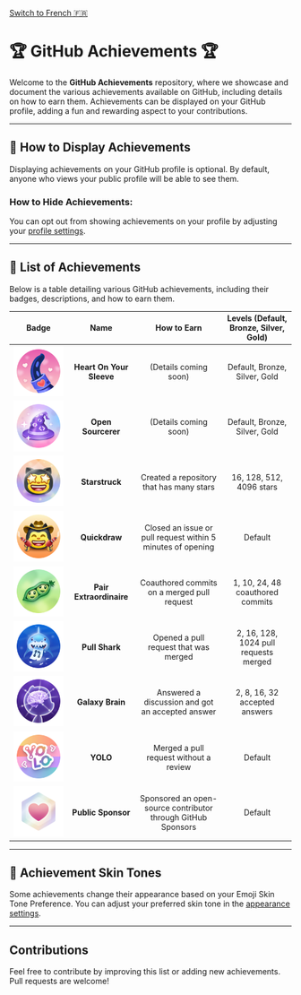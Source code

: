[Switch to French 🇫🇷](README_FR.md)

# 🏆 GitHub Achievements 🏆

Welcome to the **GitHub Achievements** repository, where we showcase and document the various achievements available on GitHub, including details on how to earn them. Achievements can be displayed on your GitHub profile, adding a fun and rewarding aspect to your contributions.

---

## 🏅 How to Display Achievements

Displaying achievements on your GitHub profile is optional. By default, anyone who views your public profile will be able to see them.

### How to Hide Achievements:
You can opt out from showing achievements on your profile by adjusting your [profile settings](https://github.com/settings).

---

## 📃 List of Achievements

Below is a table detailing various GitHub achievements, including their badges, descriptions, and how to earn them.

| Badge | Name | How to Earn | Levels (Default, Bronze, Silver, Gold) |
| :-: | :-: | :-: | :-: |
| ![Heart On Your Sleeve](/Media/Badges/Heart-on-your-sleeve/PNG/HeartOnYourSleeve.png) | **Heart On Your Sleeve** | (Details coming soon) | Default, Bronze, Silver, Gold |
| ![Open Sourcerer](/Media/Badges/Open-Sourcerer/PNG/OpenSourcerer.png) | **Open Sourcerer** | (Details coming soon) | Default, Bronze, Silver, Gold |
| ![Starstruck](/Media/Badges/Star-Struck/PNG/Skin-Tones/StarStruck_SkinTone1.png) | **Starstruck** | Created a repository that has many stars | 16, 128, 512, 4096 stars |
| ![Quickdraw](/Media/Badges/Quick-Draw/PNG/Skin-Tones/QuickDraw_SkinTone1.png) | **Quickdraw** | Closed an issue or pull request within 5 minutes of opening | Default |
| ![Pair Extraordinaire](/Media/Badges/Pair-Extraordinaire/PNG/PairExtraordinaire.png) | **Pair Extraordinaire** | Coauthored commits on a merged pull request | 1, 10, 24, 48 coauthored commits |
| ![Pull Shark](/Media/Badges/Pull-Shark/PNG/PullShark.png) | **Pull Shark** | Opened a pull request that was merged | 2, 16, 128, 1024 pull requests merged |
| ![Galaxy Brain](/Media/Badges/Galaxy-Brain/PNG/GalaxyBrain.png) | **Galaxy Brain** | Answered a discussion and got an accepted answer | 2, 8, 16, 32 accepted answers |
| ![YOLO](/Media/Badges/YOLO/PNG/YOLO_Badge.png) | **YOLO** | Merged a pull request without a review | Default |
| ![Public Sponsor](/Media/Badges/GitHub-Sponsor/PNG/GitHubSponsorBadge.png) | **Public Sponsor** | Sponsored an open-source contributor through GitHub Sponsors | Default |

---

## 👋 Achievement Skin Tones

Some achievements change their appearance based on your Emoji Skin Tone Preference. You can adjust your preferred skin tone in the [appearance settings](https://github.com/settings/appearance).

---

## Contributions

Feel free to contribute by improving this list or adding new achievements. Pull requests are welcome!
